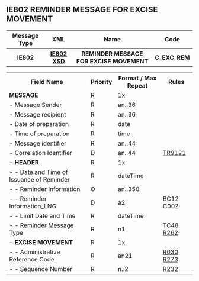 ## IE802 REMINDER MESSAGE FOR EXCISE MOVEMENT
<table>
 <tr>
  <th>
   Message Type
  </th>
    <th>
   XML
  </th>
  <th>
   Name
  </th>
  <th>
   Code
  </th>
 </tr>
 <tr>
  <th>
   IE802
  </th>
     <th>
  <a href="https://github.com/hmrc/excise-movement-control-system-api/blob/main/app/xsd/ie802.xsd">IE802 XSD</a>
  </th>
  <th>
   REMINDER MESSAGE FOR EXCISE MOVEMENT
  </th>
  <th>
   C_EXC_REM
  </th>
 </tr>
</table>
<table>
 <tr>
  <th>
   Field Name
  </th>
  <th>
   Priority
  </th>
  <th>
   Format / Max Repeat
  </th>
  <th>
   Rules
  </th>
 </tr>
 <tr>
  <td>
   <b>MESSAGE</b>
  </td>
  <td>
   R
  </td>
  <td>
   1x
  </td>
  <td>
   <span>
   </span>
  </td>
 </tr>
 <tr>
  <td>
   - Message Sender
  </td>
  <td>
   R
  </td>
  <td>
   an..36
  </td>
  <td>
  </td>
 </tr>
 <tr>
  <td>
   - Message recipient
  </td>
  <td>
   R
  </td>
  <td>
   an..36
  </td>
  <td>
  </td>
 </tr>
 <tr>
  <td>
   - Date of preparation
  </td>
  <td>
   R
  </td>
  <td>
   date
  </td>
  <td>
  </td>
 </tr>
 <tr>
  <td>
   - Time of preparation
  </td>
  <td>
   R
  </td>
  <td>
   time
  </td>
  <td>
  </td>
 </tr>
 <tr>
  <td>
   - Message identifier
  </td>
  <td>
   R
  </td>
  <td>
   an..44
  </td>
  <td>
  </td>
 </tr>
 <tr>
  <td>
   - Correlation Identifier
  </td>
  <td>
   D
  </td>
  <td>
   an..44
  </td>
  <td>
   <a href="rules.html#tr9121">
    TR9121
   </a>
  </td>
 </tr>
 <tr>
  <td>
   <b>- HEADER</b>
  </td>
  <td>
   R
  </td>
  <td>
   1x
  </td>
  <td>
   <span>
   </span>
  </td>
 </tr>
 <tr>
  <td>
   - - Date and Time of Issuance of Reminder
  </td>
  <td>
   R
  </td>
  <td>
   dateTime
  </td>
  <td>
  </td>
 </tr>
 <tr>
  <td>
   - - Reminder Information
  </td>
  <td>
   O
  </td>
  <td>
   an..350
  </td>
  <td>
  </td>
 </tr>
 <tr>
  <td>
   - - Reminder Information_LNG
  </td>
  <td>
   D
  </td>
  <td>
   a2
  </td>
  <td>
   <span>
    BC12
   </span>
   <span>
    C002
   </span>
  </td>
 </tr>
 <tr>
  <td>
   - - Limit Date and Time
  </td>
  <td>
   R
  </td>
  <td>
   dateTime
  </td>
  <td>
  </td>
 </tr>
 <tr>
  <td>
   - - Reminder Message Type
  </td>
  <td>
   R
  </td>
  <td>
   n1
  </td>
  <td>
   <a href="technical-codelists.html#tc48">
    TC48
   </a>
   <a href="rules.html#r262">
    R262
   </a>
  </td>
 </tr>
 <tr>
  <td>
   <b>- EXCISE MOVEMENT</b>
  </td>
  <td>
   R
  </td>
  <td>
   1x
  </td>
  <td>
   <span>
   </span>
  </td>
 </tr>
 <tr>
  <td>
   - - Administrative Reference Code
  </td>
  <td>
   R
  </td>
  <td>
   an21
  </td>
  <td>
   <a href="rules.html#r030">
    R030
   </a>
   <a href="rules.html#r273">
    R273
   </a>
  </td>
 </tr>
 <tr>
  <td>
   - - Sequence Number
  </td>
  <td>
   R
  </td>
  <td>
   n..2
  </td>
  <td>
   <a href="rules.html#r232">
    R232
   </a>
  </td>
 </tr>
</table>
